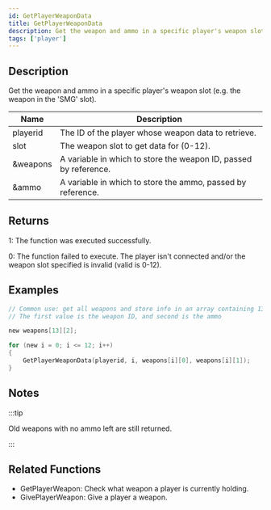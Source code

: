 ```yaml
---
id: GetPlayerWeaponData
title: GetPlayerWeaponData
description: Get the weapon and ammo in a specific player's weapon slot (e.
tags: ['player']
---
```


## Description

Get the weapon and ammo in a specific player's weapon slot (e.g. the weapon in the 'SMG' slot).


| Name | Description |
|------|-------------|
|playerid | The ID of the player whose weapon data to retrieve.|
|slot | The weapon slot to get data for (0-12).|
|&weapons | A variable in which to store the weapon ID, passed by reference.|
|&ammo | A variable in which to store the ammo, passed by reference.|


## Returns

 1: The function was executed successfully. 

 0: The function failed to execute. The player isn't connected and/or the weapon slot specified is invalid (valid is 0-12).


## Examples


```c
// Common use: get all weapons and store info in an array containing 13 slots
// The first value is the weapon ID, and second is the ammo

new weapons[13][2];

for (new i = 0; i <= 12; i++)
{
    GetPlayerWeaponData(playerid, i, weapons[i][0], weapons[i][1]);
}
```


## Notes

:::tip

Old weapons with no ammo left are still returned.

:::


## Related Functions


-  GetPlayerWeapon: Check what weapon a player is currently holding.
-  GivePlayerWeapon: Give a player a weapon.